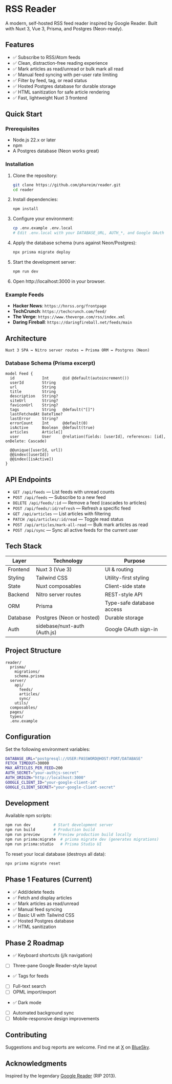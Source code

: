 # RSS Reader

A modern, self-hosted RSS feed reader inspired by Google Reader. Built with Nuxt 3, Vue 3, Prisma, and Postgres (Neon-ready).

## Features

- ✅ Subscribe to RSS/Atom feeds
- ✅ Clean, distraction-free reading experience
- ✅ Mark articles as read/unread or bulk mark all read
- ✅ Manual feed syncing with per-user rate limiting
- ✅ Filter by feed, tag, or read status
- ✅ Hosted Postgres database for durable storage
- ✅ HTML sanitization for safe article rendering
- ✅ Fast, lightweight Nuxt 3 frontend

## Quick Start

### Prerequisites

- Node.js 22.x or later
- npm
- A Postgres database (Neon works great)

### Installation

1. Clone the repository:
   ```bash
   git clone https://github.com/phareim/reader.git
   cd reader
   ```

2. Install dependencies:
   ```bash
   npm install
   ```

3. Configure your environment:
   ```bash
   cp .env.example .env.local
   # Edit .env.local with your DATABASE_URL, AUTH_*, and Google OAuth values
   ```

4. Apply the database schema (runs against Neon/Postgres):
   ```bash
   npx prisma migrate deploy
   ```

5. Start the development server:
   ```bash
   npm run dev
   ```

6. Open http://localhost:3000 in your browser.

### Example Feeds

- **Hacker News**: `https://hnrss.org/frontpage`
- **TechCrunch**: `https://techcrunch.com/feed/`
- **The Verge**: `https://www.theverge.com/rss/index.xml`
- **Daring Fireball**: `https://daringfireball.net/feeds/main`

## Architecture

```
Nuxt 3 SPA ↔ Nitro server routes ↔ Prisma ORM ↔ Postgres (Neon)
```

### Database Schema (Prisma excerpt)

```prisma
model Feed {
  id            Int      @id @default(autoincrement())
  userId        String
  url           String
  title         String
  description   String?
  siteUrl       String?
  faviconUrl    String?
  tags          String   @default("[]")
  lastFetchedAt DateTime?
  lastError     String?
  errorCount    Int      @default(0)
  isActive      Boolean  @default(true)
  articles      Article[]
  user          User     @relation(fields: [userId], references: [id], onDelete: Cascade)

  @@unique([userId, url])
  @@index([userId])
  @@index([isActive])
}
```

## API Endpoints

- `GET /api/feeds` — List feeds with unread counts
- `POST /api/feeds` — Subscribe to a new feed
- `DELETE /api/feeds/:id` — Remove a feed (cascades to articles)
- `POST /api/feeds/:id/refresh` — Refresh a specific feed
- `GET /api/articles` — List articles with filtering
- `PATCH /api/articles/:id/read` — Toggle read status
- `POST /api/articles/mark-all-read` — Bulk mark articles as read
- `POST /api/sync` — Sync all active feeds for the current user

## Tech Stack

| Layer        | Technology                | Purpose                    |
|--------------|---------------------------|----------------------------|
| Frontend     | Nuxt 3 (Vue 3)            | UI & routing               |
| Styling      | Tailwind CSS              | Utility-first styling      |
| State        | Nuxt composables          | Client-side state          |
| Backend      | Nitro server routes       | REST-style API             |
| ORM          | Prisma                    | Type-safe database access  |
| Database     | Postgres (Neon or hosted) | Durable storage            |
| Auth         | sidebase/nuxt-auth (Auth.js) | Google OAuth sign-in  |

## Project Structure

```
reader/
  prisma/
    migrations/
    schema.prisma
  server/
    api/
      feeds/
      articles/
      sync/
    utils/
  composables/
  pages/
  types/
  .env.example
```

## Configuration

Set the following environment variables:

```bash
DATABASE_URL="postgresql://USER:PASSWORD@HOST:PORT/DATABASE"
FETCH_TIMEOUT=30000
MAX_ARTICLES_PER_FEED=200
AUTH_SECRET="your-authjs-secret"
AUTH_ORIGIN="http://localhost:3000"
GOOGLE_CLIENT_ID="your-google-client-id"
GOOGLE_CLIENT_SECRET="your-google-client-secret"
```

## Development

Available npm scripts:

```bash
npm run dev          # Start development server
npm run build        # Production build
npm run preview      # Preview production build locally
npm run prisma:migrate  # prisma migrate dev (generates migrations)
npm run prisma:studio   # Prisma Studio UI
```

To reset your local database (destroys all data):

```bash
npx prisma migrate reset
```

## Phase 1 Features (Current)

- ✅ Add/delete feeds
- ✅ Fetch and display articles
- ✅ Mark articles as read/unread
- ✅ Manual feed syncing
- ✅ Basic UI with Tailwind CSS
- ✅ Hosted Postgres database
- ✅ HTML sanitization

## Phase 2 Roadmap

- ✅  Keyboard shortcuts (j/k navigation)
- [ ] Three-pane Google Reader-style layout
- ✅  Tags for feeds
- [ ] Full-text search
- [ ] OPML import/export
- ✅  Dark mode
- [ ] Automated background sync
- [ ] Mobile-responsive design improvements

## Contributing

Suggestions and bug reports are welcome. Find me at [X](https://x.com/phareim) on [BlueSky](https://bsky.app/profile/phareim.no).


## Acknowledgments

Inspired by the legendary [Google Reader](https://en.wikipedia.org/wiki/Google_Reader) (RIP 2013).
